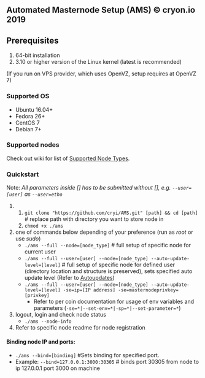 ## Automated Masternode Setup (AMS) © cryon.io 2019

## Prerequisites 

1. 64-bit installation
2. 3.10 or higher version of the Linux kernel (latest is recommended)

(If you run on VPS provider, which uses OpenVZ, setup requires at OpenVZ 7)

### Supported OS

- Ubuntu 16.04+
- Fedora 26+
- CentOS 7
- Debian 7+

### Supported nodes

Check out wiki for list of [Supported Node Types](https://github.com/cryi/AMS/wiki/Supported-Node-Types). 

### Quickstart

Note: *All parameters inside [] has to be submitted without [], e.g. `--user=[user]` as `--user=etho`*

1. 1. `git clone "https://github.com/cryi/AMS.git" [path] && cd [path]` # replace path with directory you want to store node in
   2. `chmod +x ./ams`
2. one of commands below depending of your preference (run as *root* or use *sudo*)
    - `./ams --full --node=[node_type]` # full setup of specific node for current user
    - `./ams --full --user=[user] --node=[node_type] --auto-update-level=[level]` # full setup of specific node for defined user (directory location and structure is preserved), sets specified auto update level (Refer to [Autoupdates](https://github.com/cryi/AMS/wiki/Autoupdates))
    - `./ams --full --user=[user] --node=[node_type] --auto-update-level=[level] -se=ip=[IP address] -se=masternodeprivkey=[privkey]`
        * Refer to per coin documentation for usage of env variables and parameters (`-se=*|--set-env=*|-sp=*|--set-parameter=*`)
3. logout, login and check node status
    - `./ams --node-info`
4. Refer to specific node readme for node registration

#### Binding node IP and ports:

- `./ams --bind=[binding]`  #Sets binding for specified port. 
- Example: `--bind=127.0.0.1:3000:30305` # binds port 30305 from node to ip 127.0.0.1 port 3000 on machine
